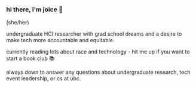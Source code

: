### hi there, i'm joice 👋

<!--
**joitng/joitng** is a ✨ _special_ ✨ repository because its `README.md` (this file) appears on your GitHub profile.

Here are some ideas to get you started:

- 🔭 I’m currently working on ...
- 🌱 I’m currently learning ...
- 👯 I’m looking to collaborate on ...
- 🤔 I’m looking for help with ...
- 💬 Ask me about ...
- 📫 How to reach me: ...
- 😄 Pronouns: ...
- ⚡ Fun fact: ...
-->

(she/her) 

undergraduate HCI researcher with grad school dreams and a desire to make tech more accountable and equitable. 

currently reading lots about race and technology - hit me up if you want to start a book club 📚

always down to answer any questions about undergraduate research, tech event leadership, or cs at ubc.
